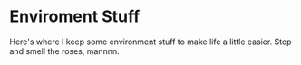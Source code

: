 # Enviroment Stuff

Here's where I keep some environment stuff to make life a little easier.
Stop and smell the roses, mannnn.
